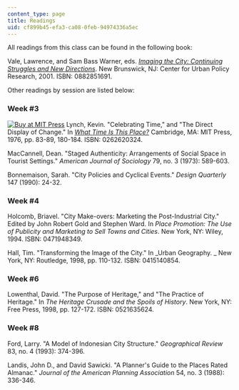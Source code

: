 ```yaml
---
content_type: page
title: Readings
uid: cf899b45-efa3-ca08-0feb-94974336a5ec
---
```


All readings from this class can be found in the following book:

Vale, Lawrence, and Sam Bass Warner, eds. [_Imaging the City: Continuing Struggles and New Directions_](http://dx.doi.org/10.1111/j.0735-2166.2004.0bkrevb.x). New Brunswick, NJ: Center for Urban Policy Research, 2001. ISBN: 0882851691.

Other readings by session are listed below:

### Week #3

[![Buy at MIT Press](/images/mp_logo.gif)](https://mitpress.mit.edu/books/what-time-place) Lynch, Kevin. "Celebrating Time," and "The Direct Display of Change." In [_What Time Is This Place?_](https://mitpress.mit.edu/books/what-time-place) Cambridge, MA: MIT Press, 1976, pp. 83-89, 180-184. ISBN: 0262620324.

MacCannell, Dean. "Staged Authenticity: Arrangements of Social Space in Tourist Settings." _American Journal of Sociology_ 79, no. 3 (1973): 589-603.

Bonnemaison, Sarah. "City Policies and Cyclical Events." _Design Quarterly_ 147 (1990): 24-32.

### Week #4

Holcomb, Briavel. "City Make-overs: Marketing the Post-Industrial City." Edited by John Robert Gold and Stephen Ward. In _Place Promotion: The Use of Publicity and Marketing to Sell Towns and Cities_. New York, NY: Wiley, 1994. ISBN: 0471948349.

Hall, Tim. "Transforming the Image of the City." In _Urban Geography. _ New York, NY: Routledge, 1998, pp. 110-132. ISBN: 0415140854.

### Week #6

Lowenthal, David. "The Purpose of Heritage," and "The Practice of Heritage." In _The Heritage Crusade and the Spoils of History_. New York, NY: Free Press, 1998, pp. 127-172. ISBN: 0521635624.

### Week #8

Ford, Larry. "A Model of Indonesian City Structure." _Geographical Review_ 83, no. 4 (1993): 374-396.

Landis, John D., and David Sawicki. "A Planner's Guide to the Places Rated Almanac." _Journal of the American Planning Association_ 54, no. 3 (1988): 336-346.